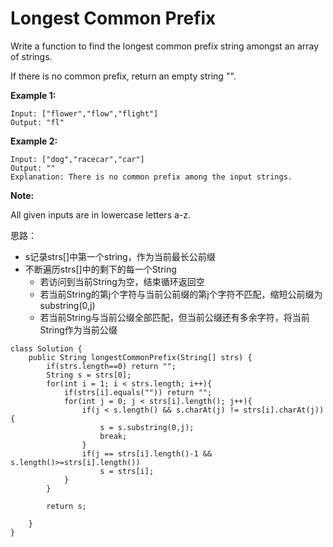 # Longest Common Prefix

Write a function to find the longest common prefix string amongst an array of strings.

If there is no common prefix, return an empty string "".

**Example 1:**
```
Input: ["flower","flow","flight"]
Output: "fl"
```
**Example 2:**
```
Input: ["dog","racecar","car"]
Output: ""
Explanation: There is no common prefix among the input strings.
```
**Note:**

All given inputs are in lowercase letters a-z.

思路：
* s记录strs[]中第一个string，作为当前最长公前缀
* 不断遍历strs[]中的剩下的每一个String
  * 若访问到当前String为空，结束循环返回空
  * 若当前String的第j个字符与当前公前缀的第j个字符不匹配，缩短公前缀为substring(0,j)
  * 若当前String与当前公缀全部匹配，但当前公缀还有多余字符，将当前String作为当前公缀
```
class Solution {
    public String longestCommonPrefix(String[] strs) {
        if(strs.length==0) return "";
        String s = strs[0];
        for(int i = 1; i < strs.length; i++){
            if(strs[i].equals("")) return "";
            for(int j = 0; j < strs[i].length(); j++){                
                if(j < s.length() && s.charAt(j) != strs[i].charAt(j)){
                    s = s.substring(0,j);
                    break;
                }
                if(j == strs[i].length()-1 && s.length()>=strs[i].length())
                    s = strs[i];
            }
        }
        
        return s;
        
    }
}

```
